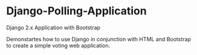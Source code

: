 # Django-Polling-Application
Django 2.x Application with Bootstrap

Demonstartes how to use Django in conjunction with HTML and Bootstrap to create a simple voting web application.
